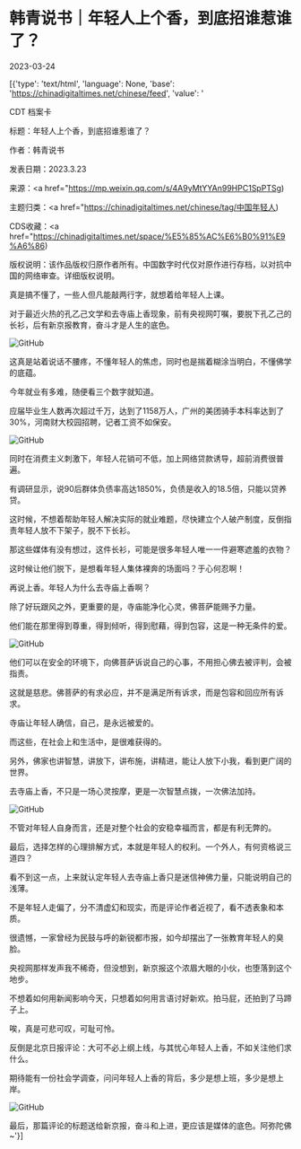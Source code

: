 # 韩青说书｜年轻人上个香，到底招谁惹谁了？

2023-03-24

[{'type': 'text/html', 'language': None, 'base': 'https://chinadigitaltimes.net/chinese/feed', 'value': '

CDT 档案卡

标题：年轻人上个香，到底招谁惹谁了？

作者：韩青说书

发表日期：2023.3.23

来源：<a href="https://mp.weixin.qq.com/s/4A9yMtYYAn99HPC1SpPTSg)

主题归类：<a href="https://chinadigitaltimes.net/chinese/tag/中国年轻人)

CDS收藏：<a href="https://chinadigitaltimes.net/space/%E5%85%AC%E6%B0%91%E9%A6%86)

版权说明：该作品版权归原作者所有。中国数字时代仅对原作进行存档，以对抗中国的网络审查。详细版权说明。





真是搞不懂了，一些人但凡能敲两行字，就想着给年轻人上课。

对于最近火热的孔乙己文学和去寺庙上香现象，前有央视网叮嘱，要脱下孔乙己的长衫，后有新京报教育，奋斗才是人生的底色。

![GitHub](https://chinadigitaltimes.net/chinese/files/2023/03/post-694164-641e021bb3f4d.png)

这真是站着说话不腰疼，不懂年轻人的焦虑，同时也是揣着糊涂当明白，不懂佛学的底蕴。

今年就业有多难，随便看三个数字就知道。

应届毕业生人数再次超过千万，达到了1158万人，广州的美团骑手本科率达到了30%，河南财大校园招聘，记者工资不如保安。

![GitHub](https://chinadigitaltimes.net/chinese/files/2023/03/post-694164-641e021bc6578.png)

同时在消费主义刺激下，年轻人花销可不低，加上网络贷款诱导，超前消费很普遍。

有调研显示，说90后群体负债率高达1850%，负债是收入的18.5倍，只能以贷养贷。

这时候，不想着帮助年轻人解决实际的就业难题，尽快建立个人破产制度，反倒指责年轻人放不下架子，脱不下长衫。

那这些媒体有没有想过，这件长衫，可能是很多年轻人唯一一件避寒遮羞的衣物？

这时候让他们脱下，是想看年轻人集体裸奔的场面吗？于心何忍啊！

再说上香。年轻人为什么去寺庙上香啊？

除了好玩跟风之外，更重要的是，寺庙能净化心灵，佛菩萨能赐予力量。

他们能在那里得到尊重，得到倾听，得到慰藉，得到包容，这是一种无条件的爱。

![GitHub](https://chinadigitaltimes.net/chinese/files/2023/03/post-694164-641e021bde7fb.png)

他们可以在安全的环境下，向佛菩萨诉说自己的心事，不用担心佛去被评判，会被指责。

这就是慈悲。佛菩萨的有求必应，并不是满足所有诉求，而是包容和回应所有诉求。

寺庙让年轻人确信，自己，是永远被爱的。

而这些，在社会上和生活中，是很难获得的。

另外，佛家也讲智慧，讲放下，讲布施，讲精进，能让人放下小我，看到更广阔的世界。

去寺庙上香，不只是一场心灵按摩，更是一次智慧点拨，一次佛法加持。

![GitHub](https://chinadigitaltimes.net/chinese/files/2023/03/post-694164-641e021c1c16e.png)

不管对年轻人自身而言，还是对整个社会的安稳幸福而言，都是有利无弊的。

最后，选择怎样的心理排解方式，本就是年轻人的权利。一个外人，有何资格说三道四？

看不到这一点，上来就认定年轻人去寺庙上香只是迷信神佛力量，只能说明自己的浅薄。

不是年轻人走偏了，分不清虚幻和现实，而是评论作者近视了，看不透表象和本质。

很遗憾，一家曾经为民鼓与呼的新锐都市报，如今却摆出了一张教育年轻人的臭脸。

央视网那样发声我不稀奇，但没想到，新京报这个浓眉大眼的小伙，也堕落到这个地步。

不想着如何用新闻影响今天，只想着如何用言语讨好新欢。拍马屁，还拍到了马蹄子上。

唉，真是可悲可叹，可耻可怜。

反倒是北京日报评论：大可不必上纲上线，与其忧心年轻人上香，不如关注他们求什么。

期待能有一份社会学调查，问问年轻人上香的背后，多少是想上班，多少是想上岸。

![GitHub](https://chinadigitaltimes.net/chinese/files/2023/03/post-694164-641e021c27cd5.)

最后，那篇评论的标题送给新京报，奋斗和上进，更应该是媒体的底色。阿弥陀佛~'}]